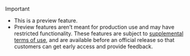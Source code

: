 > [!IMPORTANT]
>- This is a preview feature.
>- Preview features aren’t meant for production use and may have restricted functionality. These features are subject to [supplemental terms of use](https://go.microsoft.com/fwlink/?linkid=2189520), and are available before an official release so that customers can get early access and provide feedback.